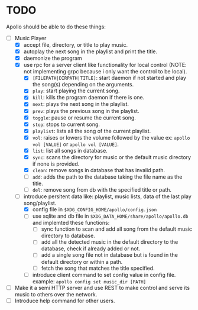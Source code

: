 # TODO
Apollo should be able to do these things:
- [ ] Music Player
  - [x] accept file, directory, or title to play music.
  - [x] autoplay the next song in the playlist and print the title.
  - [x] daemonize the program
  - [x] use rpc for a server client like functionality for local control (NOTE: not implementing grpc because i only want the control to be local).
    - [x] `[FILEPATH|DIRPATH|TITLE]`: start daemon if not started and play the song(s) depending on the arguments.
    - [x] `play`: start playing the current song.
    - [x] `kill`: kills the program daemon if there is one.
    - [x] `next`: plays the next song in the playlist.
    - [x] `prev`: plays the previous song in the playlist.
    - [x] `toggle`: pause or resume the current song.
    - [x] `stop`: stops to current song.
    - [x] `playlist`: lists all the song of the current playlist.
    - [x] `vol`: raises or lowers the volume followed by the value ex: `apollo vol [VALUE]` or `apollo vol [VALUE]`.
    - [x] `list`: list all songs in database.
    - [x] `sync`: scans the directory for music or the default music directory if none is provided.
    - [x] `clean`: remove songs in database that has invalid path.
    - [ ] `add`: adds the path to the database taking the file name as the title.
    - [ ] `del`: remove song from db with the specified title or path.
  - [ ] introduce persitent data like: playlist, music lists, data of the last play song/playlist.
    - [x] config file in `$XDG_CONFIG_HOME/apollo/config.json`
    - [ ] use sqlite and db file in `$XDG_DATA_HOME/share/apollo/apollo.db` and implemted these functions:
      - [ ] sync function to scan and add all song from the default music directory to database.
      - [ ] add all the detected music in the default directory to the database, check if already added or not.
      - [ ] add a single song file not in database but is found in the default directory or within a path.
      - [ ] fetch the song that matches the title specified.
    - [ ] introduce client command to set config value in config file. example: `apollo config set music_dir [PATH]`
- [ ] Make it a semi HTTP server and use REST to make control and serve its music to others over the network.
- [ ] Introduce help command for other users.
